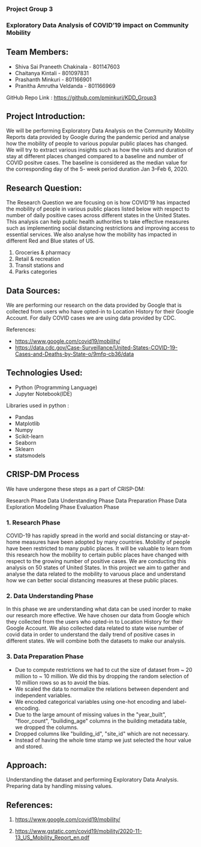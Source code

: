 ### Project Group 3
### Exploratory Data Analysis of COVID’19 impact on Community Mobility
 
## Team Members:    
 
- Shiva Sai Praneeth Chakinala    -     801147603
- Chaitanya Kintali 	          -	   801097831
- Prashanth Minkuri    	          -     801166901
- Pranitha Amrutha Veldanda       -     801166969
 
GitHub Repo Link :  https://github.com/pminkuri/KDD_Group3

 
## Project Introduction:
 
We will be performing Exploratory Data Analysis on the Community Mobility Reports data provided by Google during the pandemic period and analyse how the mobility of people to various popular public places has changed. We will try to extract various insights such as how the visits and duration of stay at different places changed compared to a baseline and number of COVID positve cases. The baseline is considered as the median value for the corresponding day of the 5- week period duration Jan 3–Feb 6, 2020.

 
## Research Question:
 
The Research Question we are focusing on is how COVID’19 has impacted the mobility of people in various public places listed below with respect to number of daily positive cases across different states in the United States. This analysis can help public health authorities to take effective measures such as implementing social distancing restrictions and improving access to essential services. We also analyse how the mobility has impacted in different Red and Blue states of US.
1. 	Groceries & pharmacy
2. 	Retail & recreation
3. 	Transit stations and
4. 	Parks categories

 
## Data Sources:
 
We are performing our research on the data provided by Google that is collected from users who have opted-in to Location History for their Google Account. For daily COVID cases we are using data provided by CDC.
 
References: 

- https://www.google.com/covid19/mobility/
- https://data.cdc.gov/Case-Surveillance/United-States-COVID-19-Cases-and-Deaths-by-State-o/9mfq-cb36/data
 
## Technologies Used:

- Python (Programming Language)
- Jupyter Notebook(IDE)

Libraries used in python :
- Pandas
- Matplotlib
- Numpy
- Scikit-learn 
- Seaborn
- Sklearn
- statsmodels

## CRISP-DM Process

We have undergone these steps as a part of CRISP-DM:

Research Phase
Data Understanding Phase
Data Preparation Phase
Data Exploration
Modeling Phase
Evaluation Phase

### 1. Research Phase

COVID-19 has rapidly spread in the world and social distancing or stay-at-home measures have been adopted by many countries. Mobility of people have been restricted to many public places. It will be valuable to learn from this research how the mobility to certain public places have changed with respect to the growing number of positive cases. We are conducting this analysis on 50 states of United States. In this project we aim to gather and analyse the data  related to the mobility to varuous place and understand how we can better social distancing measures at these public places.

### 2. Data Understanding Phase
In this phase we are understanding what data can be used inorder to make our research more effective. We have chosen our data from Google which they collected from the users who opted-in to Location History for their Google Account. We also collected data related to state wise  number of covid data in order to understand the daily trend of positive cases in different states. We will combine both the datasets to make our analysis.

### 3. Data Preparation Phase


- Due to compute restrictions we had to cut the size of dataset from ~ 20 million to ~ 10 million. We did this by dropping the random selection of 10 million rows so as to avoid the bias.
- We scaled the data to normalize the relations between dependent and independent variables.
- We encoded categorical variables using one-hot encoding and label-encoding.
- Due to the large amount of missing values in the "year_built", "floor_count", "builiding_age" columns in the building metadata table, we dropped the columns.
- Dropped columns like "building_id", "site_id" which are not necessary.
- Instead of having the whole time stamp we just selected the hour value and stored.




## Approach:
 
Understanding the dataset and performing Exploratory Data Analysis. Preparing data by handling missing values.
 
 
## References:  
 
1. https://www.google.com/covid19/mobility/
 
2.  https://www.gstatic.com/covid19/mobility/2020-11-13_US_Mobility_Report_en.pdf 	 

 
 
 
 

